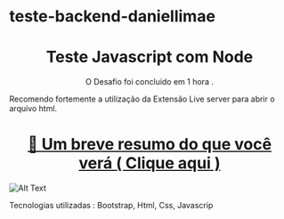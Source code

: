 # teste-backend-daniellimae

<h1 align="center"> Teste Javascript com Node </h1>

<p align="center"> O Desafio foi concluido em 1 hora . </p>

<p>Recomendo fortemente a utilização da Extensão Live server para abrir o arquivo html. </p>

<h1 align="center">
    <a href="https://bolodissenoura.github.io/daniellimae/">🔗 Um breve resumo do que você verá ( Clique aqui )</a>
    
</h1>

![Alt Text](https://s10.gifyu.com/images/20211027_032428.gif)

<p>Tecnologias utilizadas : Bootstrap, Html, Css, Javascrip </p>
